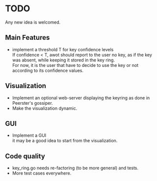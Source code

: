 # TODO

Any new idea is welcomed.

## Main Features
- implement a threshold T for key confidence levels  
  If confidence < T, awot should report to the user no key, as if the key was absent, while keeping it stored in the key ring.  
  For now, it is the user that have to decide to use the key or not according to its confidence values.


## Visualization
- Implement an optional web-server displaying the keyring as done in Peerster's gossiper.
- Make the visualization dynamic.

## GUI
- Implement a GUI  
  it may be a good idea to start from the visualization.

## Code quality
- key_ring.go needs re-factoring (to be more general) and tests.
- More test cases everywhere.
